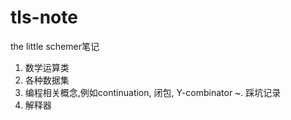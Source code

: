 # tls-note
the little schemer笔记

1. 数学运算类
2. 各种数据集
3. 编程相关概念,例如continuation, 闭包, Y-combinator
~. 踩坑记录
4. 解释器
